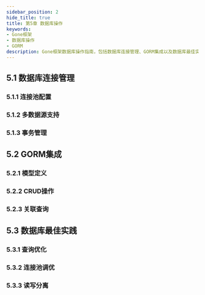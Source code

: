 ```yaml
---
sidebar_position: 2
hide_title: true
title: 第5章 数据库操作
keywords:
- Gone框架
- 数据库操作
- GORM
description: Gone框架数据库操作指南，包括数据库连接管理、GORM集成以及数据库最佳实践。
---
```


## 5.1 数据库连接管理

### 5.1.1 连接池配置

### 5.1.2 多数据源支持

### 5.1.3 事务管理

## 5.2 GORM集成

### 5.2.1 模型定义

### 5.2.2 CRUD操作

### 5.2.3 关联查询

## 5.3 数据库最佳实践

### 5.3.1 查询优化

### 5.3.2 连接池调优

### 5.3.3 读写分离